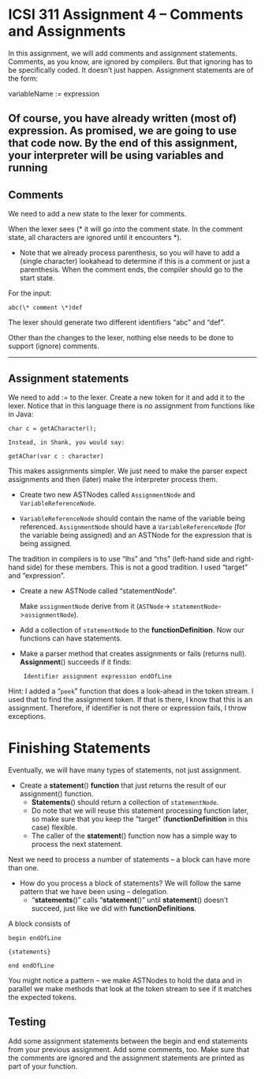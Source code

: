 # ICSI 311 Assignment 4 – Comments and Assignments

In this assignment, we will add comments and assignment statements. Comments, as you know, are
ignored by compilers. But that ignoring has to be specifically coded. It doesn’t just happen.
Assignment statements are of the form:

variableName := expression

Of course, you have already written (most of) expression. As promised, we are going to use that code
now. By the end of this assignment, your interpreter will be using variables and running
-----------

## Comments

We need to add a new state to the lexer for comments.

When the lexer sees (\* it will go into the comment state.
In the comment state, all characters are ignored until it encounters \*).

* Note that we already process parenthesis, so you will have to add a (single character) lookahead
  to determine
  if this is a comment or just a parenthesis.
  When the comment ends, the compiler should go to the
  start state.

For the input:

    abc(\* comment \*)def

The lexer should generate two different identifiers “abc” and “def”.

Other than the changes to the lexer, nothing else needs to be done to support (ignore) comments.

-----------

## Assignment statements

We need to add := to the lexer. Create a new token for it and add it to the lexer. Notice that in
this language there is no assignment from functions like in Java:

    char c = getACharacter();
    
    Instead, in Shank, you would say:
    
    getAChar(var c : character)

This makes assignments simpler. We just need to make the parser expect assignments and then (later)
make the interpreter process them.

* Create two new ASTNodes called `AssignmentNode` and `VariableReferenceNode`.


* `VariableReferenceNode` should contain the name of the variable being referenced. `AssignmentNode`
  should have a `VariableReferenceNode` (for the variable being assigned) and an ASTNode for the
  expression that is being assigned.

The tradition in compilers is to use “lhs” and “rhs” (left-hand
side and right-hand side) for these members. This is not a good tradition. I used “target” and
“expression”.

* Create a new ASTNode called “statementNode”.

  Make `assignmentNode` derive from it (`ASTNode`->
  `statementNode`->`assignmentNode`).


* Add a collection of `statementNode` to the **functionDefinition**.
  Now
  our functions can have statements.
* Make a parser method that creates assignments or fails (returns null). **Assignment**()
  succeeds if it
  finds:

       Identifier assignment expression endOfLine

Hint: I added a “`peek`” function that does a look-ahead in the token stream. I used that to find
the
assignment token. If that is there, I know that this is an assignment. Therefore, if identifier is
not there or expression fails, I throw exceptions.

# Finishing Statements

Eventually, we will have many types of statements, not just assignment.

* Create a **statement**() **function** that just returns the result of our assignment() function.
    * **Statements**() should return a collection of `statementNode`.
    * Do note that we will reuse this statement processing function later, so make sure that you
      keep the “target” (**functionDefinition** in this case) flexible.
    * The caller of the **statement**() function now has a simple way to process the next statement.

Next we need to process a number of statements – a block can have more than one.

* How do you process a block of statements? We will follow the same pattern that we have been using
  – delegation.
    * “**statements**()” calls “**statement**()” until **statement**() doesn’t succeed, just like we
      did with **functionDefinitions**.

A block consists of

    begin endOfLine
    
    {statements}
    
    end endOfLine

You might notice a pattern – we make ASTNodes to hold the data and in parallel we make methods that
look at the token stream to see if it matches the expected tokens.

## Testing

Add some assignment statements between the begin and end statements from your previous assignment.
Add some comments, too. Make sure that the comments are ignored and the assignment statements are
printed as part of your function.

 

 

 

 

 

 

 

 